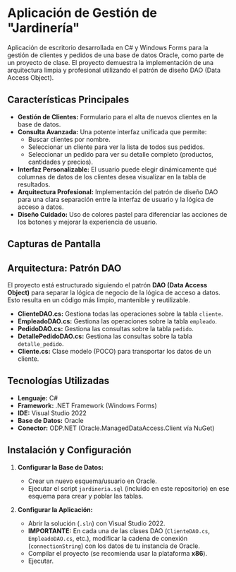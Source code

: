 # Aplicación de Gestión de "Jardinería"

Aplicación de escritorio desarrollada en C# y Windows Forms para la gestión de clientes y pedidos de una base de datos Oracle, como parte de un proyecto de clase. El proyecto demuestra la implementación de una arquitectura limpia y profesional utilizando el patrón de diseño DAO (Data Access Object).

## Características Principales

* **Gestión de Clientes:** Formulario para el alta de nuevos clientes en la base de datos.
* **Consulta Avanzada:** Una potente interfaz unificada que permite:
    * Buscar clientes por nombre.
    * Seleccionar un cliente para ver la lista de todos sus pedidos.
    * Seleccionar un pedido para ver su detalle completo (productos, cantidades y precios).
* **Interfaz Personalizable:** El usuario puede elegir dinámicamente qué columnas de datos de los clientes desea visualizar en la tabla de resultados.
* **Arquitectura Profesional:** Implementación del patrón de diseño DAO para una clara separación entre la interfaz de usuario y la lógica de acceso a datos.
* **Diseño Cuidado:** Uso de colores pastel para diferenciar las acciones de los botones y mejorar la experiencia de usuario.

## Capturas de Pantalla

## Arquitectura: Patrón DAO

El proyecto está estructurado siguiendo el patrón **DAO (Data Access Object)** para separar la lógica de negocio de la lógica de acceso a datos. Esto resulta en un código más limpio, mantenible y reutilizable.

* **ClienteDAO.cs:** Gestiona todas las operaciones sobre la tabla `cliente`.
* **EmpleadoDAO.cs:** Gestiona las operaciones sobre la tabla `empleado`.
* **PedidoDAO.cs:** Gestiona las consultas sobre la tabla `pedido`.
* **DetallePedidoDAO.cs:** Gestiona las consultas sobre la tabla `detalle_pedido`.
* **Cliente.cs:** Clase modelo (POCO) para transportar los datos de un cliente.

## Tecnologías Utilizadas

* **Lenguaje:** C#
* **Framework:** .NET Framework (Windows Forms)
* **IDE:** Visual Studio 2022
* **Base de Datos:** Oracle
* **Conector:** ODP.NET (Oracle.ManagedDataAccess.Client vía NuGet)

## Instalación y Configuración

1.  **Configurar la Base de Datos:**
    * Crear un nuevo esquema/usuario en Oracle.
    * Ejecutar el script `jardineria.sql` (incluido en este repositorio) en ese esquema para crear y poblar las tablas.

2.  **Configurar la Aplicación:**
    * Abrir la solución (`.sln`) con Visual Studio 2022.
    * **IMPORTANTE:** En cada una de las clases DAO (`ClienteDAO.cs`, `EmpleadoDAO.cs`, etc.), modificar la cadena de conexión (`connectionString`) con los datos de tu instancia de Oracle.
    * Compilar el proyecto (se recomienda usar la plataforma **x86**).
    * Ejecutar.
